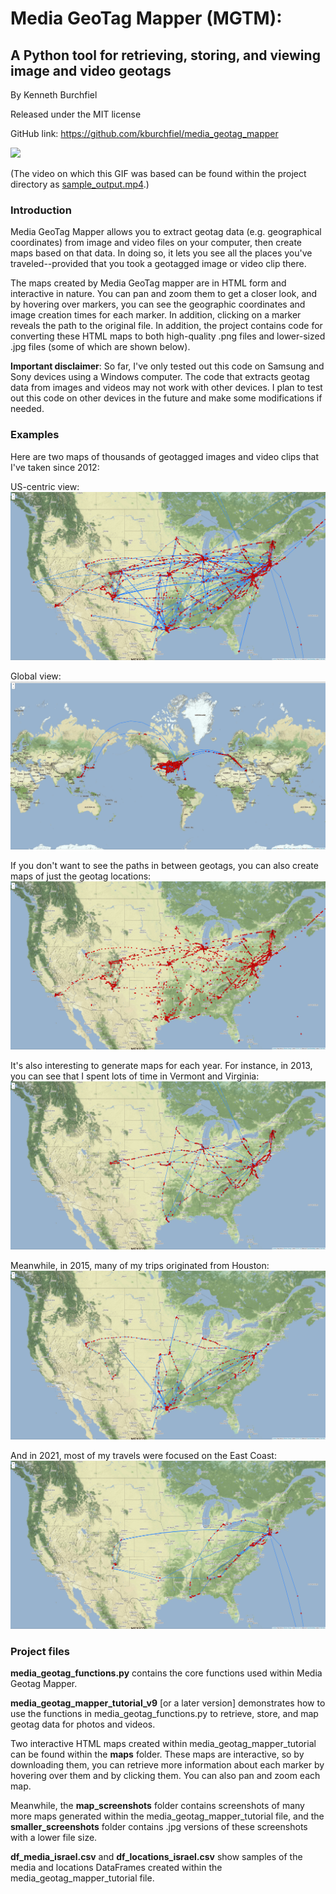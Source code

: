 # Media GeoTag Mapper (MGTM):
## A Python tool for retrieving, storing, and viewing image and video geotags

By Kenneth Burchfiel

Released under the MIT license

GitHub link: https://github.com/kburchfiel/media_geotag_mapper

![](https://raw.githubusercontent.com/kburchfiel/media_geotag_mapper/master/sample_output.gif)

(The video on which this GIF was based can be found within the project directory as [sample_output.mp4](https://github.com/kburchfiel/media_geotag_mapper/blob/master/sample_output.mp4).)

### Introduction
Media GeoTag Mapper allows you to extract geotag data (e.g. geographical coordinates) from image and video files on your computer, then create maps based on that data. In doing so, it lets you see all the places you've traveled--provided that you took a geotagged image or video clip there.

The maps created by Media GeoTag mapper are in HTML form and interactive in nature. You can pan and zoom them to get a closer look, and by hovering over markers, you can see the geographic coordinates and image creation times for each marker. In addition, clicking on a marker reveals the path to the original file. In addition, the project contains code for converting these HTML maps to both high-quality .png files and lower-sized .jpg files (some of which are shown below). 

**Important disclaimer**: So far, I've only tested out this code on Samsung and Sony devices using a Windows computer. The code that extracts geotag data from images and videos may not work with other devices. I plan to test out this code on other devices in the future and make some modifications if needed. 

### Examples

Here are two maps of thousands of geotagged images and video clips that I've taken since 2012:

US-centric view:
![](https://raw.githubusercontent.com/kburchfiel/media_geotag_mapper/master/smaller_screenshots/combined_routes_locations.jpg)

Global view:
![](https://raw.githubusercontent.com/kburchfiel/media_geotag_mapper/master/smaller_screenshots/combined_routes_intl_locations.jpg)

If you don't want to see the paths in between geotags, you can also create maps of just the geotag locations:
![](https://raw.githubusercontent.com/kburchfiel/media_geotag_mapper/master/smaller_screenshots/combined_locations.jpg)


It's also interesting to generate maps for each year. For instance, in 2013, you can see that I spent lots of time in Vermont and Virginia:
![](https://raw.githubusercontent.com/kburchfiel/media_geotag_mapper/master/smaller_screenshots/2013_combined_locations.jpg)


Meanwhile, in 2015, many of my trips originated from Houston:
![](https://raw.githubusercontent.com/kburchfiel/media_geotag_mapper/master/smaller_screenshots/2015_combined_locations.jpg)

And in 2021, most of my travels were focused on the East Coast:
![](https://raw.githubusercontent.com/kburchfiel/media_geotag_mapper/master/smaller_screenshots/2021_combined_locations.jpg)

### Project files

**media_geotag_functions.py** contains the core functions used within Media Geotag Mapper.

**media_geotag_mapper_tutorial_v9** [or a later version] demonstrates how to use the functions in media_geotag_functions.py to retrieve, store, and map geotag data for photos and videos. 

Two interactive HTML maps created within media_geotag_mapper_tutorial can be found within the **maps** folder. These maps are interactive, so by downloading them, you can retrieve more information about each marker by hovering over them and by clicking them. You can also pan and zoom each map.

Meanwhile, the **map_screenshots** folder contains screenshots of many more maps generated within the media_geotag_mapper_tutorial file, and the **smaller_screenshots** folder contains .jpg versions of these screenshots with a lower file size.

**df_media_israel.csv** and **df_locations_israel.csv** show samples of the media and locations DataFrames created within the media_geotag_mapper_tutorial file. 
